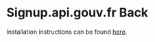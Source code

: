# Signup.api.gouv.fr Back

Installation instructions can be found [here](https://github.com/betagouv/signup.api.gouv.fr-docker).
